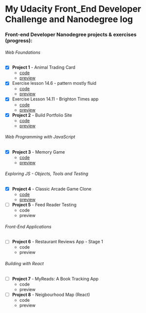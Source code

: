 # My Udacity Front_End Developer Challenge and Nanodegree log

### Front-end Developer Nanodegree projects & exercises (progress):

###### Web Foundations
- [x] **Project 1** - Animal Trading Card
  - [code](https://github.com/AleksCreative/Udacity-Front-End-Nanodegree-projects/tree/master/02_FEND_Nanodegree-2018/Project%2001%20-%20Animal%20Trading%20Card)
  - [preview](https://alekscreative.github.io/Udacity-Front-End-Nanodegree-projects/02_FEND_Nanodegree-2018/Project%2001%20-%20Animal%20Trading%20Card/card.html)
- [x] Exercise lesson 14.6 - pattern mostly fluid
  - [code](https://github.com/AleksCreative/Udacity-Front-End-Nanodegree-projects/tree/master/02_FEND_Nanodegree-2018/exercises/core1_lesson14-6)
  - [preview](https://alekscreative.github.io/Udacity-Front-End-Nanodegree-projects/02_FEND_Nanodegree-2018/exercises/core1_lesson14-6/pattern-mostly-fluid-quiz-blankcss.html)
- [x] Exercise Lesson 14.11 - Brighton Times app
  - [code](https://github.com/AleksCreative/Udacity-Front-End-Nanodegree-projects/tree/master/02_FEND_Nanodegree-2018/exercises/core1_lesson14-11)
  - [preview](https://alekscreative.github.io/Udacity-Front-End-Nanodegree-projects/02_FEND_Nanodegree-2018/exercises/core1_lesson14-11/)
- [x] **Project 2** - Build Portfolio Site
  - [code](https://github.com/AleksCreative/Udacity-Front-End-Nanodegree-projects/tree/master/02_FEND_Nanodegree-2018/Project02%20-%20Portfolio%20Site)
  - [preview](https://alekscreative.github.io/Udacity-Front-End-Nanodegree-projects/02_FEND_Nanodegree-2018/Project02%20-%20Portfolio%20Site/index.html)
###### Web Programming with JavaScript  
- [x] **Project 3** - Memory Game
  - [code](https://github.com/AleksCreative/Udacity-Front-End-Nanodegree-projects/tree/master/02_FEND_Nanodegree-2018/Project03%20-%20Memory%20Game)
  - [preview](https://alekscreative.github.io/Udacity-Front-End-Nanodegree-projects/02_FEND_Nanodegree-2018/Project03%20-%20Memory%20Game/index.html)
###### Exploring JS - Objects, Tools and Testing  
- [x] **Project 4** - Classic Arcade Game Clone
  - [code](https://github.com/AleksCreative/Udacity-Front-End-Nanodegree-projects/tree/master/02_FEND_Nanodegree-2018/Project04%20-%20Arcade%20Game%20clone)
   - [preview](https://alekscreative.github.io/Udacity-Front-End-Nanodegree-projects/02_FEND_Nanodegree-2018/Project04%20-%20Arcade%20Game%20clone/index.html)
- [ ] **Project 5** - Feed Reader Testing
  - code
  - preview  
###### Front-End Applications  
- [ ] **Project 6** - Restaurant Reviews App - Stage 1
  - code
  - preview
###### Building with React  
- [ ] **Project 7** - MyReads: A Book Tracking App
  - code
  - preview  
- [ ] **Project 8** - Neigbourhood Map (React)
  - code
  - preview  
